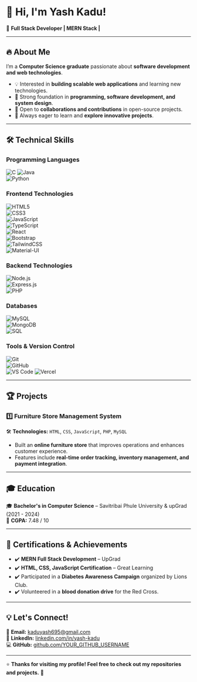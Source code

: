# 👋 Hi, I'm Yash Kadu!  
🚀 **Full Stack Developer | MERN Stack |**  

---

## 🔥 About Me  
I’m a **Computer Science graduate** passionate about **software development and web technologies**.  
- 💡 Interested in **building scalable web applications** and learning new technologies.  
- 🎯 Strong foundation in **programming, software development, and system design**.  
- 🤝 Open to **collaborations and contributions** in open-source projects.  
- 🚀 Always eager to learn and **explore innovative projects**.  

---

## 🛠 **Technical Skills**  

### **Programming Languages**  
![C](https://img.shields.io/badge/C-00599C?style=flat&logo=c&logoColor=white) ![Java](https://img.shields.io/badge/Java-007396?style=flat&logo=java&logoColor=white)  
![Python](https://img.shields.io/badge/Python-3776AB?style=flat&logo=python&logoColor=white)  

### **Frontend Technologies**  
![HTML5](https://img.shields.io/badge/HTML5-E34F26?style=flat&logo=html5&logoColor=white)  
![CSS3](https://img.shields.io/badge/CSS3-1572B6?style=flat&logo=css3&logoColor=white)  
![JavaScript](https://img.shields.io/badge/JavaScript-F7DF1E?style=flat&logo=javascript&logoColor=black)  
![TypeScript](https://img.shields.io/badge/TypeScript-3178C6?style=flat&logo=typescript&logoColor=white)  
![React](https://img.shields.io/badge/React-61DAFB?style=flat&logo=react&logoColor=black)  
![Bootstrap](https://img.shields.io/badge/Bootstrap-7952B3?style=flat&logo=bootstrap&logoColor=white)  
![TailwindCSS](https://img.shields.io/badge/Tailwind_CSS-38B2AC?style=flat&logo=tailwind-css&logoColor=white)  
![Material-UI](https://img.shields.io/badge/Material_UI-0081CB?style=flat&logo=mui&logoColor=white)  

### **Backend Technologies**  
![Node.js](https://img.shields.io/badge/Node.js-339933?style=flat&logo=node.js&logoColor=white)  
![Express.js](https://img.shields.io/badge/Express.js-000000?style=flat&logo=express&logoColor=white)  
![PHP](https://img.shields.io/badge/PHP-777BB4?style=flat&logo=php&logoColor=white)


### **Databases**  
![MySQL](https://img.shields.io/badge/MySQL-4479A1?style=flat&logo=mysql&logoColor=white)  
![MongoDB](https://img.shields.io/badge/MongoDB-4EA94B?style=flat&logo=mongodb&logoColor=white)  
![SQL](https://img.shields.io/badge/SQL-003B57?style=flat&logo=microsoft-sql-server&logoColor=white)  

### **Tools & Version Control**  
![Git](https://img.shields.io/badge/Git-F05032?style=flat&logo=git&logoColor=white)  
![GitHub](https://img.shields.io/badge/GitHub-181717?style=flat&logo=github&logoColor=white)    
![VS Code](https://img.shields.io/badge/VS_Code-007ACC?style=flat&logo=visual-studio-code&logoColor=white)
![Vercel](https://img.shields.io/badge/Vercel-000000?style=flat&logo=vercel&logoColor=white)


---

## 🏆 **Projects**  

### **1️⃣ Furniture Store Management System**  
🛠 **Technologies:** `HTML`, `CSS`, `JavaScript`, `PHP`, `MySQL`  
- Built an **online furniture store** that improves operations and enhances customer experience.  
- Features include **real-time order tracking, inventory management, and payment integration**.  
 

---

## 🎓 **Education**  
🎓 **Bachelor's in Computer Science** – Savitribai Phule University & upGrad (2021 - 2024)  
📖 **CGPA:** 7.48 / 10  

---

## 🏅 **Certifications & Achievements**  
- ✔️ **MERN Full Stack Development** – UpGrad  
- ✔️ **HTML, CSS, JavaScript Certification** – Great Learning  
- ✔️ Participated in a **Diabetes Awareness Campaign** organized by Lions Club.  
- ✔️ Volunteered in a **blood donation drive** for the Red Cross.  

---

## 💡 **Let's Connect!**  

📧 **Email:** [kaduyash695@gmail.com](mailto:kaduyash695@gmail.com)  
🔗 **LinkedIn:** [linkedin.com/in/yash-kadu](https://www.linkedin.com/in/yash-kadu-9045a42aa)  
💻 **GitHub:** [github.com/YOUR_GITHUB_USERNAME](https://github.com/YOUR_GITHUB_USERNAME)  

---

⭐ **Thanks for visiting my profile! Feel free to check out my repositories and projects.** 🚀  
